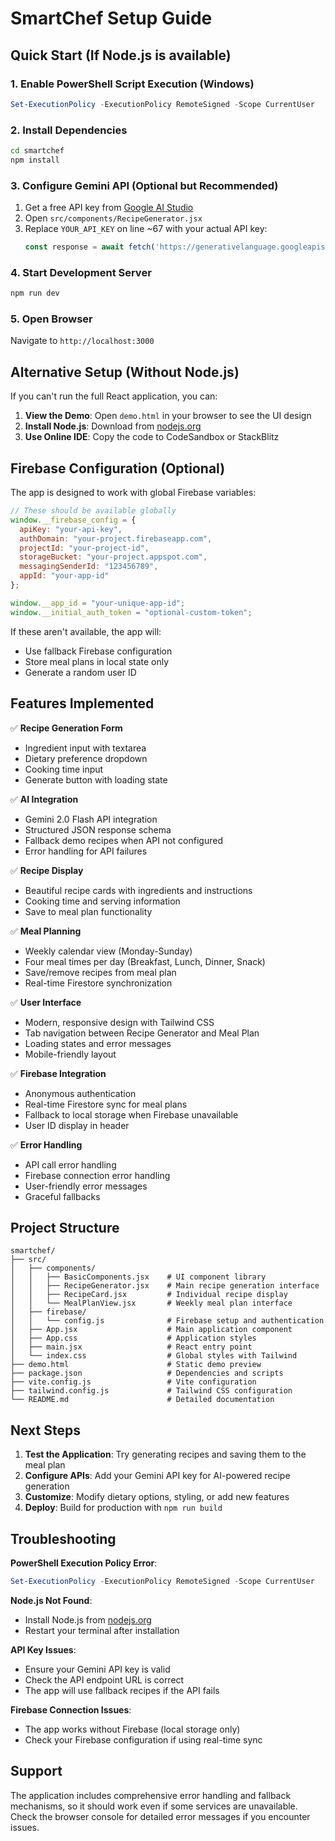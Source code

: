 # SmartChef Setup Guide

## Quick Start (If Node.js is available)

### 1. Enable PowerShell Script Execution (Windows)
```powershell
Set-ExecutionPolicy -ExecutionPolicy RemoteSigned -Scope CurrentUser
```

### 2. Install Dependencies
```bash
cd smartchef
npm install
```

### 3. Configure Gemini API (Optional but Recommended)
1. Get a free API key from [Google AI Studio](https://makersuite.google.com/app/apikey)
2. Open `src/components/RecipeGenerator.jsx`
3. Replace `YOUR_API_KEY` on line ~67 with your actual API key:
   ```javascript
   const response = await fetch('https://generativelanguage.googleapis.com/v1beta/models/gemini-2.0-flash-exp:generateContent?key=YOUR_ACTUAL_API_KEY', {
   ```

### 4. Start Development Server
```bash
npm run dev
```

### 5. Open Browser
Navigate to `http://localhost:3000`

## Alternative Setup (Without Node.js)

If you can't run the full React application, you can:

1. **View the Demo**: Open `demo.html` in your browser to see the UI design
2. **Install Node.js**: Download from [nodejs.org](https://nodejs.org/)
3. **Use Online IDE**: Copy the code to CodeSandbox or StackBlitz

## Firebase Configuration (Optional)

The app is designed to work with global Firebase variables:

```javascript
// These should be available globally
window.__firebase_config = {
  apiKey: "your-api-key",
  authDomain: "your-project.firebaseapp.com",
  projectId: "your-project-id",
  storageBucket: "your-project.appspot.com",
  messagingSenderId: "123456789",
  appId: "your-app-id"
};

window.__app_id = "your-unique-app-id";
window.__initial_auth_token = "optional-custom-token";
```

If these aren't available, the app will:
- Use fallback Firebase configuration
- Store meal plans in local state only
- Generate a random user ID

## Features Implemented

✅ **Recipe Generation Form**
- Ingredient input with textarea
- Dietary preference dropdown
- Cooking time input
- Generate button with loading state

✅ **AI Integration**
- Gemini 2.0 Flash API integration
- Structured JSON response schema
- Fallback demo recipes when API not configured
- Error handling for API failures

✅ **Recipe Display**
- Beautiful recipe cards with ingredients and instructions
- Cooking time and serving information
- Save to meal plan functionality

✅ **Meal Planning**
- Weekly calendar view (Monday-Sunday)
- Four meal times per day (Breakfast, Lunch, Dinner, Snack)
- Save/remove recipes from meal plan
- Real-time Firestore synchronization

✅ **User Interface**
- Modern, responsive design with Tailwind CSS
- Tab navigation between Recipe Generator and Meal Plan
- Loading states and error messages
- Mobile-friendly layout

✅ **Firebase Integration**
- Anonymous authentication
- Real-time Firestore sync for meal plans
- Fallback to local storage when Firebase unavailable
- User ID display in header

✅ **Error Handling**
- API call error handling
- Firebase connection error handling
- User-friendly error messages
- Graceful fallbacks

## Project Structure

```
smartchef/
├── src/
│   ├── components/
│   │   ├── BasicComponents.jsx    # UI component library
│   │   ├── RecipeGenerator.jsx    # Main recipe generation interface
│   │   ├── RecipeCard.jsx         # Individual recipe display
│   │   └── MealPlanView.jsx       # Weekly meal plan interface
│   ├── firebase/
│   │   └── config.js              # Firebase setup and authentication
│   ├── App.jsx                    # Main application component
│   ├── App.css                    # Application styles
│   ├── main.jsx                   # React entry point
│   └── index.css                  # Global styles with Tailwind
├── demo.html                      # Static demo preview
├── package.json                   # Dependencies and scripts
├── vite.config.js                 # Vite configuration
├── tailwind.config.js             # Tailwind CSS configuration
└── README.md                      # Detailed documentation
```

## Next Steps

1. **Test the Application**: Try generating recipes and saving them to the meal plan
2. **Configure APIs**: Add your Gemini API key for AI-powered recipe generation
3. **Customize**: Modify dietary options, styling, or add new features
4. **Deploy**: Build for production with `npm run build`

## Troubleshooting

**PowerShell Execution Policy Error**:
```powershell
Set-ExecutionPolicy -ExecutionPolicy RemoteSigned -Scope CurrentUser
```

**Node.js Not Found**:
- Install Node.js from [nodejs.org](https://nodejs.org/)
- Restart your terminal after installation

**API Key Issues**:
- Ensure your Gemini API key is valid
- Check the API endpoint URL is correct
- The app will use fallback recipes if the API fails

**Firebase Connection Issues**:
- The app works without Firebase (local storage only)
- Check your Firebase configuration if using real-time sync

## Support

The application includes comprehensive error handling and fallback mechanisms, so it should work even if some services are unavailable. Check the browser console for detailed error messages if you encounter issues.

